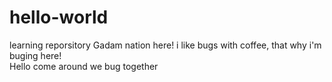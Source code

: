 # hello-world
learning reporsitory
Gadam nation here! i like bugs with coffee, that why i'm buging here!   
Hello come around we bug together
